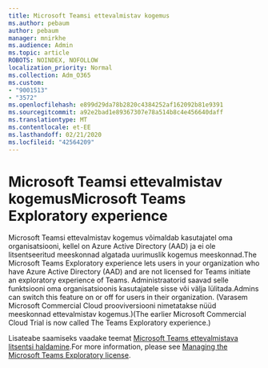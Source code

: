 ```yaml
---
title: Microsoft Teamsi ettevalmistav kogemus
ms.author: pebaum
author: pebaum
manager: mnirkhe
ms.audience: Admin
ms.topic: article
ROBOTS: NOINDEX, NOFOLLOW
localization_priority: Normal
ms.collection: Adm_O365
ms.custom:
- "9001513"
- "3572"
ms.openlocfilehash: e899d29da78b2820c4384252af162092b81e9391
ms.sourcegitcommit: a92e2bad1e89367307e78a514b8c4e456640daff
ms.translationtype: MT
ms.contentlocale: et-EE
ms.lasthandoff: 02/21/2020
ms.locfileid: "42564209"
---
```

# <a name="microsoft-teams-exploratory-experience"></a><span data-ttu-id="e4756-102">Microsoft Teamsi ettevalmistav kogemus</span><span class="sxs-lookup"><span data-stu-id="e4756-102">Microsoft Teams Exploratory experience</span></span>

<span data-ttu-id="e4756-103">Microsoft Teamsi ettevalmistav kogemus võimaldab kasutajatel oma organisatsiooni, kellel on Azure Active Directory (AAD) ja ei ole litsentseeritud meeskonnad algatada uurimuslik kogemus meeskonnad.</span><span class="sxs-lookup"><span data-stu-id="e4756-103">The Microsoft Teams Exploratory experience lets users in your organization who have Azure Active Directory (AAD) and are not licensed for Teams initiate an exploratory experience of Teams.</span></span> <span data-ttu-id="e4756-104">Administraatorid saavad selle funktsiooni oma organisatsioonis kasutajatele sisse või välja lülitada.</span><span class="sxs-lookup"><span data-stu-id="e4756-104">Admins can switch this feature on or off for users in their organization.</span></span> <span data-ttu-id="e4756-105">(Varasem Microsoft Commercial Cloud prooviversiooni nimetatakse nüüd meeskonnad ettevalmistav kogemus.)</span><span class="sxs-lookup"><span data-stu-id="e4756-105">(The earlier Microsoft Commercial Cloud Trial is now called The Teams Exploratory experience.)</span></span>

<span data-ttu-id="e4756-106">Lisateabe saamiseks vaadake teemat [Microsoft Teams ettevalmistava litsentsi haldamine](https://docs.microsoft.com/microsoftteams/teams-exploratory/).</span><span class="sxs-lookup"><span data-stu-id="e4756-106">For more information, please see [Managing the Microsoft Teams Exploratory license](https://docs.microsoft.com/microsoftteams/teams-exploratory/).</span></span>
